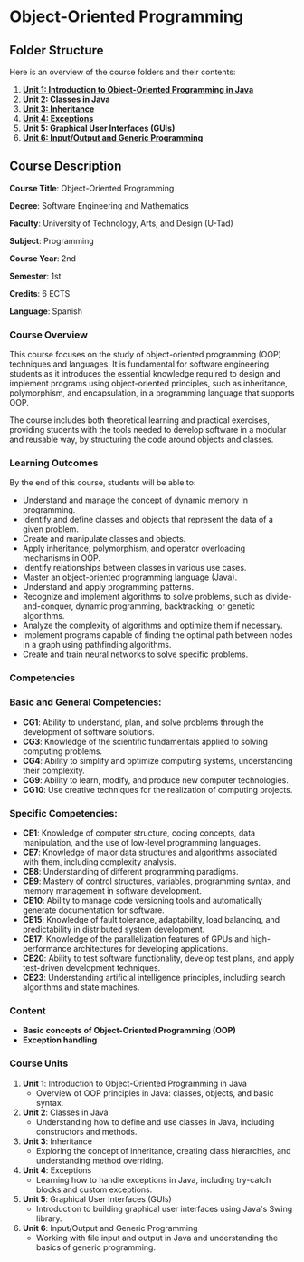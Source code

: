 # Object-Oriented Programming

## **Folder Structure**

Here is an overview of the course folders and their contents:

1. [**Unit 1: Introduction to Object-Oriented Programming in Java**](Unit_1/)
2. [**Unit 2: Classes in Java**](Unit_2/)
3. [**Unit 3: Inheritance**](Unit_3/)
4. [**Unit 4: Exceptions**](Unit_4/)
5. [**Unit 5: Graphical User Interfaces (GUIs)**](Unit_5/)
6. [**Unit 6: Input/Output and Generic Programming**](Unit_6/)

## **Course Description**

**Course Title**: Object-Oriented Programming

**Degree**: Software Engineering and Mathematics

**Faculty**: University of Technology, Arts, and Design (U-Tad)

**Subject**: Programming

**Course Year**: 2nd

**Semester**: 1st

**Credits**: 6 ECTS

**Language**: Spanish

### **Course Overview**

This course focuses on the study of object-oriented programming (OOP) techniques and languages. It is fundamental for software engineering students as it introduces the essential knowledge required to design and implement programs using object-oriented principles, such as inheritance, polymorphism, and encapsulation, in a programming language that supports OOP.

The course includes both theoretical learning and practical exercises, providing students with the tools needed to develop software in a modular and reusable way, by structuring the code around objects and classes.

### **Learning Outcomes**

By the end of this course, students will be able to:

- Understand and manage the concept of dynamic memory in programming.
- Identify and define classes and objects that represent the data of a given problem.
- Create and manipulate classes and objects.
- Apply inheritance, polymorphism, and operator overloading mechanisms in OOP.
- Identify relationships between classes in various use cases.
- Master an object-oriented programming language (Java).
- Understand and apply programming patterns.
- Recognize and implement algorithms to solve problems, such as divide-and-conquer, dynamic programming, backtracking, or genetic algorithms.
- Analyze the complexity of algorithms and optimize them if necessary.
- Implement programs capable of finding the optimal path between nodes in a graph using pathfinding algorithms.
- Create and train neural networks to solve specific problems.

### **Competencies**

### **Basic and General Competencies:**

- **CG1**: Ability to understand, plan, and solve problems through the development of software solutions.
- **CG3**: Knowledge of the scientific fundamentals applied to solving computing problems.
- **CG4**: Ability to simplify and optimize computing systems, understanding their complexity.
- **CG9**: Ability to learn, modify, and produce new computer technologies.
- **CG10**: Use creative techniques for the realization of computing projects.

### **Specific Competencies:**

- **CE1**: Knowledge of computer structure, coding concepts, data manipulation, and the use of low-level programming languages.
- **CE7**: Knowledge of major data structures and algorithms associated with them, including complexity analysis.
- **CE8**: Understanding of different programming paradigms.
- **CE9**: Mastery of control structures, variables, programming syntax, and memory management in software development.
- **CE10**: Ability to manage code versioning tools and automatically generate documentation for software.
- **CE15**: Knowledge of fault tolerance, adaptability, load balancing, and predictability in distributed system development.
- **CE17**: Knowledge of the parallelization features of GPUs and high-performance architectures for developing applications.
- **CE20**: Ability to test software functionality, develop test plans, and apply test-driven development techniques.
- **CE23**: Understanding artificial intelligence principles, including search algorithms and state machines.

### **Content**

- **Basic concepts of Object-Oriented Programming (OOP)**
- **Exception handling**

### **Course Units**

1. **Unit 1**: Introduction to Object-Oriented Programming in Java
    - Overview of OOP principles in Java: classes, objects, and basic syntax.
2. **Unit 2**: Classes in Java
    - Understanding how to define and use classes in Java, including constructors and methods.
3. **Unit 3**: Inheritance
    - Exploring the concept of inheritance, creating class hierarchies, and understanding method overriding.
4. **Unit 4**: Exceptions
    - Learning how to handle exceptions in Java, including try-catch blocks and custom exceptions.
5. **Unit 5**: Graphical User Interfaces (GUIs)
    - Introduction to building graphical user interfaces using Java's Swing library.
6. **Unit 6**: Input/Output and Generic Programming
    - Working with file input and output in Java and understanding the basics of generic programming.
